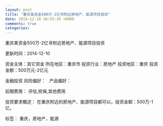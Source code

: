 ```yaml
---
layout: post
title: "重庆某资金500万-2亿寻附近房地产、能源项目投资"
date: 2014-12-10 10:55:39 +0800
comments: true
categories: 
---
```

重庆某资金500万-2亿寻附近房地产、能源项目投资



更新时间：2014-12-10

资金主体：其它资金
所在地区：重庆市
投资行业：房地产
投资地区：重庆
投资金额：500万元-2亿元

金融投资
风险偏好：
                             
                                                                                产品偏好：

前期费用：
评估,担保,其他费用

投资要求概述：
在重庆附近的房地产、能源项目都可以，投资金额：500万-1亿。

标签：
重庆，房地产，能源

